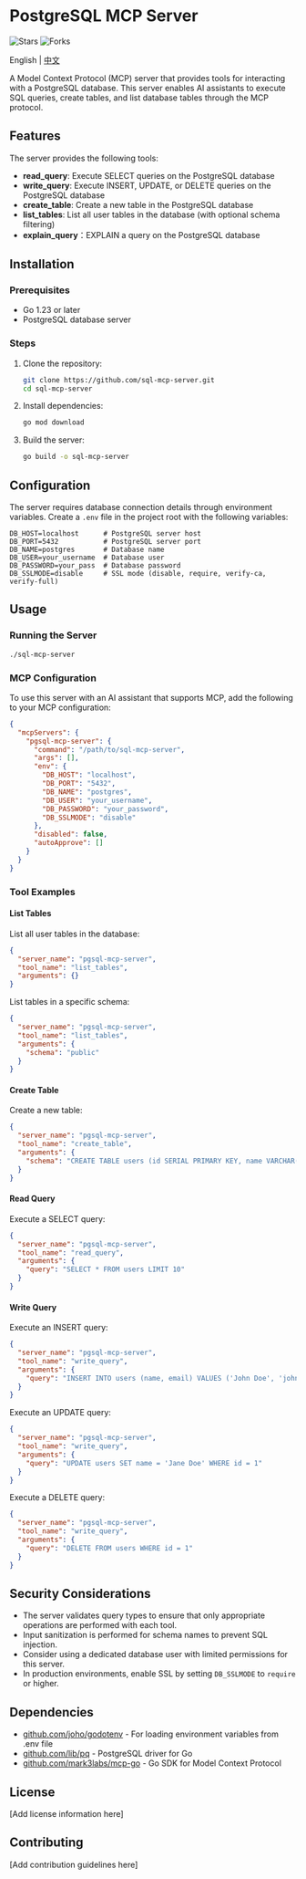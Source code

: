 # PostgreSQL MCP Server
![Stars](https://img.shields.io/github/stars/leixiaotian1/pgsql-mcp-server)
![Forks](https://img.shields.io/github/forks/leixiaotian1/pgsql-mcp-server)

English | [中文](readme_zh_CH.md)



A Model Context Protocol (MCP) server that provides tools for interacting with a PostgreSQL database. This server enables AI assistants to execute SQL queries, create tables, and list database tables through the MCP protocol.

## Features

The server provides the following tools:

- **read_query**: Execute SELECT queries on the PostgreSQL database
- **write_query**: Execute INSERT, UPDATE, or DELETE queries on the PostgreSQL database
- **create_table**: Create a new table in the PostgreSQL database
- **list_tables**: List all user tables in the database (with optional schema filtering)
- **explain_query**：EXPLAIN a query on the PostgreSQL database

## Installation

### Prerequisites

- Go 1.23 or later
- PostgreSQL database server

### Steps

1. Clone the repository:
   ```bash
   git clone https://github.com/sql-mcp-server.git
   cd sql-mcp-server
   ```

2. Install dependencies:
   ```bash
   go mod download
   ```

3. Build the server:
   ```bash
   go build -o sql-mcp-server
   ```

## Configuration

The server requires database connection details through environment variables. Create a `.env` file in the project root with the following variables:

```
DB_HOST=localhost      # PostgreSQL server host
DB_PORT=5432           # PostgreSQL server port
DB_NAME=postgres       # Database name
DB_USER=your_username  # Database user
DB_PASSWORD=your_pass  # Database password
DB_SSLMODE=disable     # SSL mode (disable, require, verify-ca, verify-full)
```

## Usage

### Running the Server

```bash
./sql-mcp-server
```

### MCP Configuration

To use this server with an AI assistant that supports MCP, add the following to your MCP configuration:

```json
{
  "mcpServers": {
    "pgsql-mcp-server": {
      "command": "/path/to/sql-mcp-server",
      "args": [],
      "env": {
        "DB_HOST": "localhost",
        "DB_PORT": "5432",
        "DB_NAME": "postgres",
        "DB_USER": "your_username",
        "DB_PASSWORD": "your_password",
        "DB_SSLMODE": "disable"
      },
      "disabled": false,
      "autoApprove": []
    }
  }
}
```

### Tool Examples

#### List Tables

List all user tables in the database:

```json
{
  "server_name": "pgsql-mcp-server",
  "tool_name": "list_tables",
  "arguments": {}
}
```

List tables in a specific schema:

```json
{
  "server_name": "pgsql-mcp-server",
  "tool_name": "list_tables",
  "arguments": {
    "schema": "public"
  }
}
```

#### Create Table

Create a new table:

```json
{
  "server_name": "pgsql-mcp-server",
  "tool_name": "create_table",
  "arguments": {
    "schema": "CREATE TABLE users (id SERIAL PRIMARY KEY, name VARCHAR(100), email VARCHAR(100) UNIQUE, created_at TIMESTAMP DEFAULT CURRENT_TIMESTAMP)"
  }
}
```

#### Read Query

Execute a SELECT query:

```json
{
  "server_name": "pgsql-mcp-server",
  "tool_name": "read_query",
  "arguments": {
    "query": "SELECT * FROM users LIMIT 10"
  }
}
```

#### Write Query

Execute an INSERT query:

```json
{
  "server_name": "pgsql-mcp-server",
  "tool_name": "write_query",
  "arguments": {
    "query": "INSERT INTO users (name, email) VALUES ('John Doe', 'john@example.com')"
  }
}
```

Execute an UPDATE query:

```json
{
  "server_name": "pgsql-mcp-server",
  "tool_name": "write_query",
  "arguments": {
    "query": "UPDATE users SET name = 'Jane Doe' WHERE id = 1"
  }
}
```

Execute a DELETE query:

```json
{
  "server_name": "pgsql-mcp-server",
  "tool_name": "write_query",
  "arguments": {
    "query": "DELETE FROM users WHERE id = 1"
  }
}
```

## Security Considerations

- The server validates query types to ensure that only appropriate operations are performed with each tool.
- Input sanitization is performed for schema names to prevent SQL injection.
- Consider using a dedicated database user with limited permissions for this server.
- In production environments, enable SSL by setting `DB_SSLMODE` to `require` or higher.

## Dependencies

- [github.com/joho/godotenv](https://github.com/joho/godotenv) - For loading environment variables from .env file
- [github.com/lib/pq](https://github.com/lib/pq) - PostgreSQL driver for Go
- [github.com/mark3labs/mcp-go](https://github.com/mark3labs/mcp-go) - Go SDK for Model Context Protocol

## License

[Add license information here]

## Contributing

[Add contribution guidelines here]
